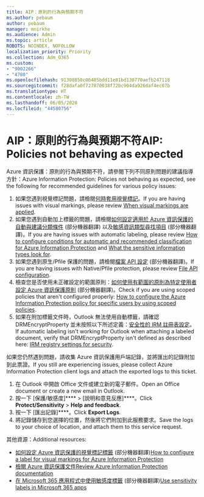 ```yaml
---
title: AIP：原則的行為與預期不符
ms.author: pebaum
author: pebaum
manager: mnirkhe
ms.audience: Admin
ms.topic: article
ROBOTS: NOINDEX, NOFOLLOW
localization_priority: Priority
ms.collection: Adm_O365
ms.custom:
- "9002266"
- "4780"
ms.openlocfilehash: 91308850c06485bdd11e81bd130770aefb247118
ms.sourcegitcommit: f28dafa0f727870038f72bc904da926daf4ec07b
ms.translationtype: HT
ms.contentlocale: zh-TW
ms.lasthandoff: 06/05/2020
ms.locfileid: "44580756"
---
```

# <a name="aip-policies-not-behaving-as-expected"></a><span data-ttu-id="2898c-102">AIP：原則的行為與預期不符</span><span class="sxs-lookup"><span data-stu-id="2898c-102">AIP: Policies not behaving as expected</span></span>

<span data-ttu-id="2898c-103">Azure 資訊保護：原則的行為與預期不符，請參閱下列不同原則問題的建議指導方針：</span><span class="sxs-lookup"><span data-stu-id="2898c-103">Azure Information Protection: Policies not behaving as expected, see the following for recommended guidelines for various policy issues:</span></span>

1. <span data-ttu-id="2898c-104">如果您遇到視覺標記問題，請檢閱[何時套用視覺標記](https://docs.microsoft.com/azure/information-protection/configure-policy-markings#when-visual-markings-are-applied)。</span><span class="sxs-lookup"><span data-stu-id="2898c-104">If you are having issues with visual markings, please review [When visual markings are applied](https://docs.microsoft.com/azure/information-protection/configure-policy-markings#when-visual-markings-are-applied).</span></span>
2. <span data-ttu-id="2898c-105">如果您遇到自動加上標籤的問題，請檢閱[如何設定適用於 Azure 資訊保護的自動與建議分類條件](https://docs.microsoft.com/azure/information-protection/configure-policy-classification) (部分機器翻譯) 以及[敏感資訊類型尋找項目](https://docs.microsoft.com/microsoft-365/compliance/sensitive-information-type-entity-definitions) (部分機器翻譯)。</span><span class="sxs-lookup"><span data-stu-id="2898c-105">If you are having issues with automatic labeling, please review [How to configure conditions for automatic and recommended classification for Azure Information Protection](https://docs.microsoft.com/azure/information-protection/configure-policy-classification) and [What the sensitive information types look for](https://docs.microsoft.com/microsoft-365/compliance/sensitive-information-type-entity-definitions).</span></span>
3. <span data-ttu-id="2898c-106">如果您遇到原生/Pfile 保護的問題，請檢閱[檔案 API 設定](https://docs.microsoft.com/azure/information-protection/develop/file-api-configuration) (部分機器翻譯)。</span><span class="sxs-lookup"><span data-stu-id="2898c-106">If you are having issues with Native/Pfile protection, please review [File API configuration](https://docs.microsoft.com/azure/information-protection/develop/file-api-configuration).</span></span>
4. <span data-ttu-id="2898c-107">檢查您是否使用未正確設定的範圍原則：[如何使用有範圍的原則為特定使用者設定 Azure 資訊保護原則](https://docs.microsoft.com/azure/information-protection/configure-policy-scope) (部分機器翻譯)。</span><span class="sxs-lookup"><span data-stu-id="2898c-107">Check if you are using scoped policies that aren't configured properly: [How to configure the Azure Information Protection policy for specific users by using scoped policies](https://docs.microsoft.com/azure/information-protection/configure-policy-scope).</span></span>
5. <span data-ttu-id="2898c-108">如果在附加標籤文件時，Outlook 無法使用自動標籤，請確認 DRMEncryptProperty 並未按照以下所述定義：[安全性的 IRM 註冊表設定](https://docs.microsoft.com/deployoffice/security/protect-sensitive-messages-and-documents-by-using-irm-in-office#office-2016-irm-registry-key-options)。</span><span class="sxs-lookup"><span data-stu-id="2898c-108">If automatic labeling isn't working for Outlook when attaching a labeled document, verify that DRMEncryptProperty isn't defined as described here: [IRM registry settings for security](https://docs.microsoft.com/deployoffice/security/protect-sensitive-messages-and-documents-by-using-irm-in-office#office-2016-irm-registry-key-options).</span></span>

<span data-ttu-id="2898c-109">如果您仍然遇到問題，請收集 Azure 資訊保護用戶端記錄，並將匯出的記錄附加到此票證。</span><span class="sxs-lookup"><span data-stu-id="2898c-109">If you still are experiencing issues, please collect Azure Information Protection client logs and attach the exported logs to this ticket.</span></span>

1. <span data-ttu-id="2898c-110">在 Outlook 中開啟 Office 文件或建立新的電子郵件。</span><span class="sxs-lookup"><span data-stu-id="2898c-110">Open an Office document or create a new email in Outlook.</span></span>
2. <span data-ttu-id="2898c-111">按一下 [保護/敏感度]\*\*\*\*  >  [說明和意見反應]\*\*\*\*。</span><span class="sxs-lookup"><span data-stu-id="2898c-111">Click **Protect/Sensitivity** > **Help and feedback**.</span></span>
3. <span data-ttu-id="2898c-112">按一下 [匯出記錄]\*\*\*\*。</span><span class="sxs-lookup"><span data-stu-id="2898c-112">Click **Export Logs**.</span></span>
4. <span data-ttu-id="2898c-113">將記錄儲存到您選擇的位置，然後將它們附加到此服務要求。</span><span class="sxs-lookup"><span data-stu-id="2898c-113">Save the logs to your choice of location, and attach them to this service request.</span></span>

<span data-ttu-id="2898c-114">其他資源：</span><span class="sxs-lookup"><span data-stu-id="2898c-114">Additional resources:</span></span>

- <span data-ttu-id="2898c-115">[如何設定 Azure 資訊保護的視覺標記標籤](https://docs.microsoft.com/azure/information-protection/configure-policy-markings) (部分機器翻譯)</span><span class="sxs-lookup"><span data-stu-id="2898c-115">[How to configure a label for visual markings for Azure Information Protection](https://docs.microsoft.com/azure/information-protection/configure-policy-markings)</span></span>
- [<span data-ttu-id="2898c-116">檢閱 Azure 資訊保護文件</span><span class="sxs-lookup"><span data-stu-id="2898c-116">Review Azure Information Protection documentation</span></span>](https://docs.microsoft.com/azure/information-protection/what-is-information-protection)
- <span data-ttu-id="2898c-117">[在 Microsoft 365 應用程式中使用敏感度標籤](https://docs.microsoft.com/microsoft-365/compliance/sensitivity-labels-office-apps) (部分機器翻譯)</span><span class="sxs-lookup"><span data-stu-id="2898c-117">[Use sensitivity labels in Microsoft 365 apps](https://docs.microsoft.com/microsoft-365/compliance/sensitivity-labels-office-apps)</span></span>


